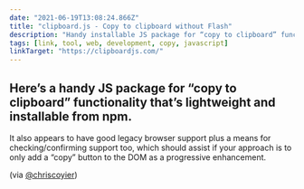 ```yaml
---
date: "2021-06-19T13:08:24.866Z"
title: "clipboard.js - Copy to clipboard without Flash"
description: "Handy installable JS package for “copy to clipboard” functionality"
tags: [link, tool, web, development, copy, javascript]
linkTarget: "https://clipboardjs.com/"
---
```

Here’s a handy JS package for “copy to clipboard” functionality that’s lightweight and installable from npm.
---

It also appears to have good legacy browser support plus a means for checking/confirming support too, which should assist if your approach is to only add a “copy” button to the DOM as a progressive enhancement.

(via [@chriscoyier](https://twitter.com/chriscoyier))
